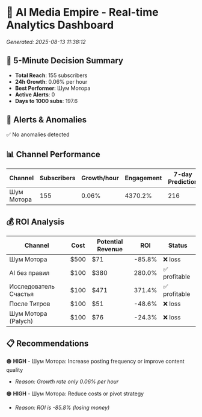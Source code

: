 # 🚀 AI Media Empire - Real-time Analytics Dashboard

*Generated: 2025-08-13 11:38:12*

## 🎯 5-Minute Decision Summary

- **Total Reach**: 155 subscribers
- **24h Growth**: 0.06% per hour
- **Best Performer**: Шум Мотора
- **Active Alerts**: 0
- **Days to 1000 subs**: 197.6

## 🚨 Alerts & Anomalies

✅ No anomalies detected

## 📊 Channel Performance

| Channel | Subscribers | Growth/hour | Engagement | 7-day Prediction |
|---------|------------|-------------|------------|------------------|
| Шум Мотора | 155 | 0.06% | 4370.2% | 216 |

## 💰 ROI Analysis

| Channel | Cost | Potential Revenue | ROI | Status |
|---------|------|------------------|-----|--------|
| Шум Мотора | $500 | $71 | -85.8% | ❌ loss |
| AI без правил | $100 | $380 | 280.0% | ✅ profitable |
| Исследователь Счастья | $100 | $471 | 371.4% | ✅ profitable |
| После Титров | $100 | $51 | -48.6% | ❌ loss |
| Шум Мотора (Palych) | $100 | $76 | -24.3% | ❌ loss |

## 📋 Recommendations

🟠 **HIGH** - Шум Мотора: Increase posting frequency or improve content quality
   - *Reason: Growth rate only 0.06% per hour*

🟠 **HIGH** - Шум Мотора: Reduce costs or pivot strategy
   - *Reason: ROI is -85.8% (losing money)*

